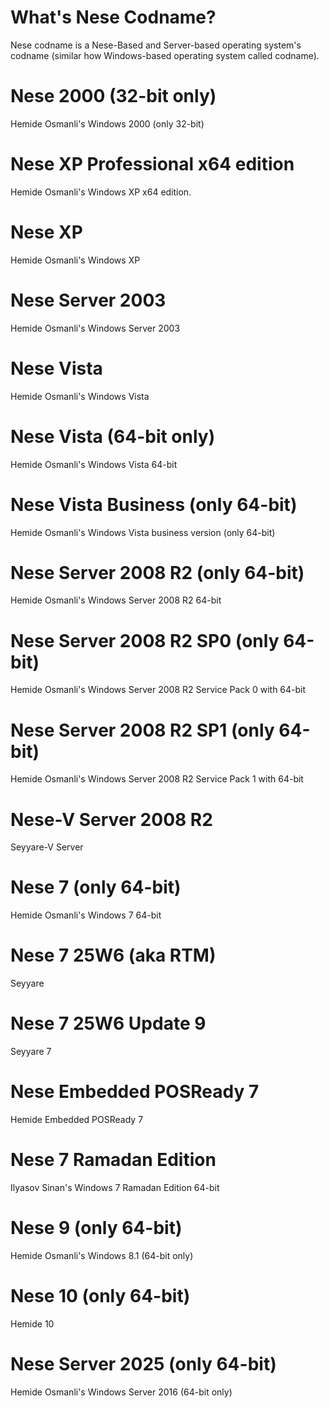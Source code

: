 # What's Nese Codname?

Nese codname is a Nese-Based and Server-based operating system's codname (similar how Windows-based operating system called codname).

# Nese 2000 (32-bit only) 

Hemide Osmanli's Windows 2000 (only 32-bit)

# Nese XP Professional x64 edition 

Hemide Osmanli's Windows XP x64 edition.

# Nese XP 

Hemide Osmanli's Windows XP

# Nese Server 2003 

Hemide Osmanli's Windows Server 2003

# Nese Vista 

Hemide Osmanli's Windows Vista 

# Nese Vista (64-bit only) 

Hemide Osmanli's Windows Vista 64-bit

# Nese Vista Business (only 64-bit) 

Hemide Osmanli's Windows Vista business version (only 64-bit)

# Nese Server 2008 R2 (only 64-bit) 

Hemide Osmanli's Windows Server 2008 R2 64-bit

# Nese Server 2008 R2 SP0 (only 64-bit) 

Hemide Osmanli's Windows Server 2008 R2 Service Pack 0 with 64-bit

# Nese Server 2008 R2 SP1 (only 64-bit) 

Hemide Osmanli's Windows Server 2008 R2 Service Pack 1 with 64-bit

# Nese-V Server 2008 R2

Seyyare-V Server

# Nese 7 (only 64-bit) 

Hemide Osmanli's Windows 7 64-bit

# Nese 7 25W6 (aka RTM) 

Seyyare

# Nese 7 25W6 Update 9 

Seyyare 7

# Nese Embedded POSReady 7 

Hemide Embedded POSReady 7

# Nese 7 Ramadan Edition 

Ilyasov Sinan's Windows 7 Ramadan Edition 64-bit

# Nese 9 (only 64-bit) 

Hemide Osmanli's Windows 8.1 (64-bit only)

# Nese 10 (only 64-bit) 

Hemide 10

# Nese Server 2025 (only 64-bit) 

Hemide Osmanli's Windows Server 2016 (64-bit only)
